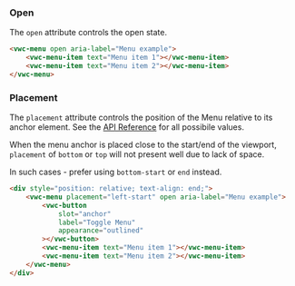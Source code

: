 ### Open

The `open` attribute controls the open state.

```html preview 150px
<vwc-menu open aria-label="Menu example">
	<vwc-menu-item text="Menu item 1"></vwc-menu-item>
	<vwc-menu-item text="Menu item 2"></vwc-menu-item>
</vwc-menu>
```

### Placement

The `placement` attribute controls the position of the Menu relative to its anchor element. See the [API Reference](/component/menu/code/#menu) for all possibile values.

<vwc-note connotation="warning" headline="Bottom Placement at Viewport side">
	<vwc-icon name="warning-line" slot="icon" label="Warning:"></vwc-icon>

When the menu anchor is placed close to the start/end of the viewport, `placement` of `bottom` or `top` will not present well due to lack of space.

In such cases - prefer using `bottom-start` or `end` instead.

</vwc-note>

```html preview 150px
<div style="position: relative; text-align: end;">
	<vwc-menu placement="left-start" open aria-label="Menu example">
		<vwc-button
			slot="anchor"
			label="Toggle Menu"
			appearance="outlined"
		></vwc-button>
		<vwc-menu-item text="Menu item 1"></vwc-menu-item>
		<vwc-menu-item text="Menu item 2"></vwc-menu-item>
	</vwc-menu>
</div>
```
